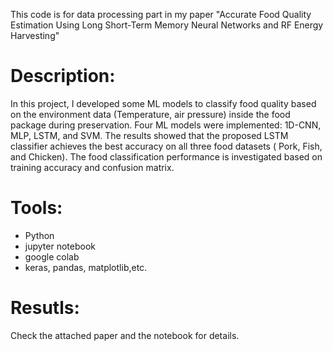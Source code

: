 This code is for data processing part in my paper "Accurate Food Quality Estimation Using Long Short-Term Memory Neural Networks and RF Energy Harvesting"

# Description:
   In this project, I developed some ML models to classify food quality based on the environment data (Temperature, air pressure) inside the food package during preservation. Four ML models were implemented: 1D-CNN, MLP, LSTM, and SVM. The results showed that the proposed LSTM classifier achieves the best accuracy on all three food datasets ( Pork, Fish, and Chicken). The food classification performance is investigated based on training accuracy and confusion matrix.

# Tools:
 - Python
 - jupyter notebook
 - google colab
 - keras, pandas, matplotlib,etc.
 
# Resutls:
Check the attached paper and the notebook for details.
 

